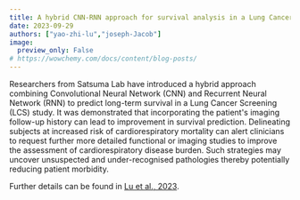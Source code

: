 ```yaml
---
title: A hybrid CNN-RNN approach for survival analysis in a Lung Cancer Screening study
date: 2023-09-29
authors: ["yao-zhi-lu","joseph-Jacob"]
image:
  preview_only: False
# https://wowchemy.com/docs/content/blog-posts/
---
```

Researchers from Satsuma Lab have introduced a hybrid approach combining Convolutional Neural Network (CNN) and Recurrent Neural Network (RNN) to predict long-term survival in a Lung Cancer Screening (LCS) study. It was demonstrated that incorporating the patient's imaging follow-up history can lead to improvement in survival prediction. Delineating subjects at increased risk of cardiorespiratory mortality can alert clinicians to request further more detailed functional or imaging studies to improve the assessment of cardiorespiratory disease burden. Such strategies may uncover unsuspected and under-recognised pathologies thereby potentially reducing patient morbidity.

Further details can be found in [Lu et al., 2023](https://doi.org/10.1016/j.heliyon.2023.e18695).